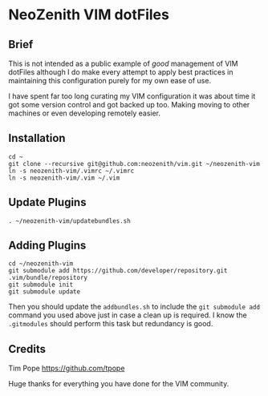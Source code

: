 # NeoZenith VIM dotFiles

## Brief
This is not intended as a public example of *good* management of VIM dotFiles although I do make every attempt to apply best practices in maintaining this configuration purely for my own ease of use.

I have spent far too long curating my VIM configuration it was about time it got some version control and got backed up too. Making moving to other machines or even developing remotely easier.

## Installation
```
cd ~
git clone --recursive git@github.com:neozenith/vim.git ~/neozenith-vim
ln -s neozenith-vim/.vimrc ~/.vimrc
ln -s neozenith-vim/.vim ~/.vim
```

## Update Plugins
```
. ~/neozenith-vim/updatebundles.sh
```

## Adding Plugins
```
cd ~/neozenith-vim
git submodule add https://github.com/developer/repository.git .vim/bundle/repository
git submodule init
git submodule update
```
Then you should update the `addbundles.sh` to include the `git submodule add` command you used above just in case a clean up is required. I know the `.gitmodules` should perform this task but redundancy is good.


## Credits
Tim Pope https://github.com/tpope

Huge thanks for everything you have done for the VIM community.
